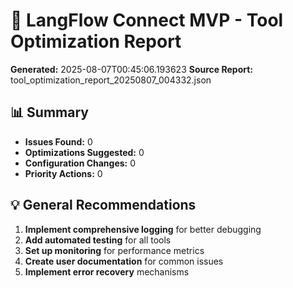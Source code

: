 # 🚀 LangFlow Connect MVP - Tool Optimization Report

**Generated:** 2025-08-07T00:45:06.193623
**Source Report:** tool_optimization_report_20250807_004332.json

## 📊 Summary

- **Issues Found:** 0
- **Optimizations Suggested:** 0
- **Configuration Changes:** 0
- **Priority Actions:** 0

## 💡 General Recommendations

1. **Implement comprehensive logging** for better debugging
2. **Add automated testing** for all tools
3. **Set up monitoring** for performance metrics
4. **Create user documentation** for common issues
5. **Implement error recovery** mechanisms

